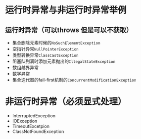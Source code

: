 # 运行时异常与非运行时异常举例



## 运行时异常（可以throws 但是可以不获取）

- 集合删除元素时候的```NoSuchElementException```
- 空指针异常```NullPointerException```
- 类型转换异常```ClassCastException```
- 阻塞队列满时添加元素抛出的```IllegalStateException```
- 数组越界异常
- 数学异常
- 集合迭代器的fail-first机制的```ConcurrentModificationException```



# 非运行时异常（必须显式处理）

- InterruptedException
- IOException
- TimeoutExcetpion
- ClassNotFoundException